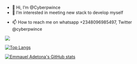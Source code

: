 - 👋 Hi, I’m @Cyberpwince
- 👀 I’m interested in meeting new stack to develop myself
<!---- 🌱 I’m currently learning ...
- 💞️ I’m looking to collaborate on ...
--->
- 📫 How to reach me on whatsapp +2348096985497, Twitter @cyberpwince




<picture>
  <source
    srcset="https://github-readme-stats.vercel.app/api?username=cyberpwince&show_icons=true&theme=dark"
    media="(prefers-color-scheme: dark)"
  />
  <source
    srcset="https://github-readme-stats.vercel.app/api?username=cyberpwince&show_icons=true"
    media="(prefers-color-scheme: light), (prefers-color-scheme: no-preference)"
  />
  <img src="https://github-readme-stats.vercel.app/api?username=cyberpwince&show_icons=true" />
</picture>

[![Top Langs](https://github-readme-stats.vercel.app/api?username=cyberpwince&theme=algolia&show_icons=true)](https://github.com/cyberpwince)

[![Emmauel Adetona's GitHub stats](https://github-readme-stats.vercel.app/api/top-langs?username=cyberpwince&hide=html,scss,stylus,blade,jupyter%20notebook,python,css,shell,batchfile,dockerfile,typescript&theme=algolia&show_icons=true)](https://github.com/cyberpwince)
<!---- Cyberpwince/Cyberpwince is a ✨ special ✨ repository because its `README.md` (this file) appears on your GitHub profile.
You can click the Preview link to take a look at your changes.
--->
